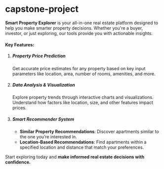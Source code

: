 # capstone-project
**Smart Property Explorer** is your all-in-one real estate platform designed to help you make smarter property decisions. Whether you're a buyer, investor, or just exploring, our tools provide you with actionable insights.

#### **Key Features**:
1. ##### Property Price Prediction
    Get accurate price estimates for any property based on key input parameters like location, area, number of rooms, amenities, and more.

2. ##### Data Analysis & Visualization
    Explore property trends through interactive charts and visualizations. Understand how factors like location, size, and other features impact prices.

3. ##### Smart Recommender System
    + **Similar Property Recommendations**: Discover apartments similar to the one you’re interested in.
    + **Location-Based Recommendations**: Find apartments within a specified location and distance that match your preferences.

Start exploring today and **make informed real estate decisions with confidence.**
